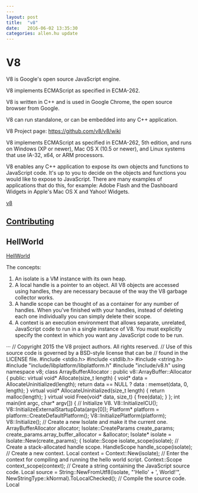 ```yaml
---
---
layout: post
title:  "v8"
date:   2016-06-02 13:35:30
categories: allen.hu update
---
```


#  V8

V8 is Google's open source JavaScript engine.

V8 implements ECMAScript as specified in ECMA-262.

V8 is written in C++ and is used in Google Chrome, the open source browser from Google.

V8 can run standalone, or can be embedded into any C++ application.

V8 Project page: https://github.com/v8/v8/wiki

V8 implements ECMAScript as specified in ECMA-262, 5th edition, and runs on Windows (XP or newer), Mac OS X (10.5 or newer), and Linux systems that use IA-32, x64, or ARM processors.

V8 enables any C++ application to expose its own objects and functions to JavaScript code. It's up to you to decide on the objects and functions you would like to expose to JavaScript. There are many examples of applications that do this, for example: Adobe Flash and the Dashboard Widgets in Apple's Mac OS X and Yahoo! Widgets.



[v8]()



## [Contributing](https://github.com/v8/v8/wiki/Contributing)


## HellWorld

[HellWorld](https://github.com/v8/v8/wiki/Getting%20Started%20with%20Embedding)

The concepts:
1. An isolate is a VM instance with its own heap.
2. A local handle is a pointer to an object. All V8 objects are accessed using handles, they are necessary because of the way the V8 garbage collector works.
3. A handle scope can be thought of as a container for any number of handles. When you've finished with your handles, instead of deleting each one individually you can simply delete their scope.
4. A context is an execution environment that allows separate, unrelated, JavaScript code to run in a single instance of V8. You must explicitly specify the context in which you want any JavaScript code to be run.

···
// Copyright 2015 the V8 project authors. All rights reserved.
// Use of this source code is governed by a BSD-style license that can be
// found in the LICENSE file.
#include <stdio.h>
#include <stdlib.h>
#include <string.h>
#include "include/libplatform/libplatform.h"
#include "include/v8.h"
using namespace v8;
class ArrayBufferAllocator : public v8::ArrayBuffer::Allocator {
 public:
  virtual void* Allocate(size_t length) {
    void* data = AllocateUninitialized(length);
    return data == NULL ? data : memset(data, 0, length);
  }
  virtual void* AllocateUninitialized(size_t length) { return malloc(length); }
  virtual void Free(void* data, size_t) { free(data); }
};
int main(int argc, char* argv[]) {
  // Initialize V8.
  V8::InitializeICU();
  V8::InitializeExternalStartupData(argv[0]);
  Platform* platform = platform::CreateDefaultPlatform();
  V8::InitializePlatform(platform);
  V8::Initialize();
  // Create a new Isolate and make it the current one.
  ArrayBufferAllocator allocator;
  Isolate::CreateParams create_params;
  create_params.array_buffer_allocator = &allocator;
  Isolate* isolate = Isolate::New(create_params);
  {
    Isolate::Scope isolate_scope(isolate);
    // Create a stack-allocated handle scope.
    HandleScope handle_scope(isolate);
    // Create a new context.
    Local<Context> context = Context::New(isolate);
    // Enter the context for compiling and running the hello world script.
    Context::Scope context_scope(context);
    // Create a string containing the JavaScript source code.
    Local<String> source =
        String::NewFromUtf8(isolate, "'Hello' + ', World!'",
                            NewStringType::kNormal).ToLocalChecked();
    // Compile the source code.
    Local<Script> script = Script::Compile(context, source).ToLocalChecked();
    // Run the script to get the result.
    Local<Value> result = script->Run(context).ToLocalChecked();
    // Convert the result to an UTF8 string and print it.
    String::Utf8Value utf8(result);
    printf("%s\n", *utf8);
  }
  // Dispose the isolate and tear down V8.
  isolate->Dispose();
  V8::Dispose();
  V8::ShutdownPlatform();
  delete platform;
  return 0;
}
···


Run the Example


g++ -I. hello_world.cpp -o hello_world -Wl,--start-group out/x64.release/obj.target/{tools/gyp/libv8_{base,libbase,external_snapshot,libplatform},third_party/icu/libicu{uc,i18n,data}}.a -Wl,--end-group -lrt -ldl -pthread -std=c++0x

## Embedder's Guide

[Embedder's Guide](https://github.com/v8/v8/wiki/Embedder's%20Guide)

The V8 API provides functions for compiling and executing scripts, accessing C++ methods and data structures, handling errors, and enabling security checks. Your application can use V8 just like any other C++ library. Your C++ code accesses V8 through the V8 API by including the header include/v8.h.


* g++ -I. hello.cc -o hello_world -Wl,--start-group ../../out/Release/obj.target{/deps/v8/tools/gyp/libv8_{base,libbase,libplatform},/tools/icu/libicu{stubdata,ucx,i18n,data}}.a -Wl,--end-group -lrt -ldl -pthread -std=c++0x

* g++ -I. hello.cc -o hello_world -Wl,--start-group ../../out/Release/lib{openssl,v8_libbase,zlib,icui18n,icudata,cares,v8_libplatform,v8_base,gtest,icutools,http_parser,icustubdata,uv,v8_nosnapshot,v8_snapshot,icuucx}.a -Wl,--end-group -lrt -ldl -pthread -std=c++0x

This document is intended for C++ programmers who want to embed the V8 JavaScript engine within a C++ application. It will help you to make your own application's C++ objects and methods available to JavaScript, and to make JavaScript objects and functions available to your C++ application.

### Handles and Garbage Collection

A handle provides a reference to a JavaScript object's location in the heap. The V8 garbage collector reclaims memory used by objects that can no longer again be accessed. During the garbage collection process the garbage collector often moves objects to different locations in the heap. When the garbage collector moves an object the garbage collector also updates all handles that refer to the object with the object's new location.

There are several types of handles:

* Local handles are held on a stack and are deleted when the appropriate destructor is called. These handles' lifetime is determined by a handle scope, which is often created at the beginning of a function call. When the handle scope is deleted, the garbage collector is free to deallocate those objects previously referenced by handles in the handle scope, provided they are no longer accessible from JavaScript or other handles. This type of handle is used in the example in Getting Started.

Local handles have the class Local<SomeType>.

* Persistent handles provide a reference to a heap-allocated JavaScript Object, just like a local handle. There are two flavors, which differ in the lifetime management of the reference they handle. Use a persistent handle when you need to keep a reference to an object for more than one function call, or when handle lifetimes do not correspond to C++ scopes. Google Chrome, for example, uses persistent handles to refer to Document Object Model (DOM) nodes. A persistent handle can be made weak, using PersistentBase::SetWeak, to trigger a callback from the garbage collector when the only references to an object are from weak persistent handles.

A UniquePersistent<SomeType> handle relies on C++ constructors and destructors to manage the lifetime of the underlying object.
A Persistent<SomeType> can be constructed with its constructor, but must be explicitly cleared with Persistent::Reset.

* There are other types of handles which are rarely used, that we will only briefly mention her

Eternal is a persistent handle for JavaScript objects that are expected to never be deleted. It is cheaper to use because it relieves the garbage collector from determining the liveness of that object.
Both Persistent and UniquePersistent cannot be copied, which makes them unsuitable as values with pre-C++11 standard library containers. PersistentValueMap and PersistentValueVector provide container classes for persistent values, with map and vector-like semantics. C++11 embedders do not require these, since C++11 move semantics solve the underlying problem.

It is important to be aware of one common pitfall with this model: you cannot return a local handle directly from a function that declares a handle scope. If you do the local handle you're trying to return will end up being deleted by the handle scope's destructor immediately before the function returns. The proper way to return a local handle is construct an EscapableHandleScope instead of a HandleScope and to call the Escape method on the handle scope, passing in the handle whose value you want to return. Here's an example of how that works in practice:

```
// This function returns a new array with three elements, x, y, and z.
Local<Array> NewPointArray(int x, int y, int z) {
  v8::Isolate* isolate = v8::Isolate::GetCurrent();

  // We will be creating temporary handles so we use a handle scope.
  EscapableHandleScope handle_scope(isolate);

  // Create a new empty array.
  Local<Array> array = Array::New(isolate, 3);

  // Return an empty result if there was an error creating the array.
  if (array.IsEmpty())
    return Local<Array>();

  // Fill out the values
  array->Set(0, Integer::New(isolate, x));
  array->Set(1, Integer::New(isolate, y));
  array->Set(2, Integer::New(isolate, z));

  // Return the value through Escape.
  return handle_scope.Escape(array);
}

```

### Context

In V8, a context is an execution environment that allows separate, unrelated, JavaScript applications to run in a single instance of V8. You must explicitly specify the context in which you want any JavaScript code to be run.


## V8 public API compatibility

V8 public API (basically the files under include/ directory) may change over time. New types/methods may be added without breaking existing functionality. When we decide that want to drop some existing class/methods, we first mark it with V8_DEPRECATED macro which will cause compile time warnings when the deprecated methods are called by the embedder. We keep deprecated method for one branch and then remove it. E.g. if v8::CpuProfiler::FindCpuProfile was plain non deprecated in 3.17 branch, marked as V8_DEPRECATED in 3.18, it may well be removed in 3.19 branch.

In terms of CPU time and memory, it might seem an expensive operation to create a new execution context given the number of built-in objects that must be built. However, V8's extensive caching ensures that, while the first context you create is somewhat expensive, subsequent contexts are much cheaper. This is because the first context needs to create the built-in objects and parse the built-in JavaScript code while subsequent contexts only have to create the built-in objects for their context. With the V8 snapshot feature (activated with build option snapshot=yes, which is the default) the time spent creating the first context will be highly optimized as a snapshot includes a serialized heap which contains already compiled code for the built-in JavaScript code. Along with garbage collection, V8's extensive caching is also key to V8's performance, for more information see V8 Design Elements.

### Template

A template is a blueprint for JavaScript functions and objects in a context. You can use a template to wrap C++ functions and data structures within JavaScript objects so that they can be manipulated by JavaScript scripts. For example, Google Chrome uses templates to wrap C++ DOM nodes as JavaScript objects and to install functions in the global namespace. You can create a set of templates and then use the same ones for every new context you make. You can have as many templates as you require. However you can only have one instance of any template in any given context.

There are two types of templates:

* Function templates

A function template is the blueprint for a single function. You create a JavaScript instance of the template by calling the template's GetFunction method from within the context in which you wish to instantiate the JavaScript function. You can also associate a C++ callback with a function template which is called when the JavaScript function instance is invoked.

* Object templates

Each function template has an associated object template. This is used to configure objects created with this function as their constructor. You can associate two types of C++ callbacks with object templates:

accessor callbacks are invoked when a specific object property is accessed by a script
interceptor callbacks are invoked when any object property is accessed by a script Accessors and interceptors are discussed later in this document.

```
// Create a template for the global object and set the
// built-in global functions.
Local<ObjectTemplate> global = ObjectTemplate::New(isolate);
global->Set(String::NewFromUtf8(isolate, "log"), FunctionTemplate::New(isolate, LogCallback));

// Each processor gets its own context so different processors
// do not affect each other.
Persistent<Context> context = Context::New(isolate, NULL, global);
```

### Ａccessors

An accessor is a C++ callback that calculates and returns a value when an object property is accessed by a JavaScript script.

* Accessing Static Global Variables

Let's say there are two C++ integer variables, x and y that are to be made available to JavaScript as global variables within a context. To do this, you need to call C++ accessor functions whenever a script reads or writes those variables. These accessor functions convert a C++ integer to a JavaScript integer using Integer::New, and convert a JavaScript integer to a C++ integer using Int32Value. An example is provided below:

```
void XGetter(Local<String> property,
              const PropertyCallbackInfo<Value>& info) {
  info.GetReturnValue().Set(x);
}

void XSetter(Local<String> property, Local<Value> value,
             const PropertyCallbackInfo<Value>& info) {
  x = value->Int32Value();
}

// YGetter/YSetter are so similar they are omitted for brevity

Local<ObjectTemplate> global_templ = ObjectTemplate::New(isolate);
global_templ->SetAccessor(String::NewFromUtf8(isolate, "x"), XGetter, XSetter);
global_templ->SetAccessor(String::NewFromUtf8(isolate, "y"), YGetter, YSetter);
Persistent<Context> context = Context::New(isolate, NULL, global_templ);

```

Note that the object template in the code above is created at the same time as the context. The template could have been created in advance and then used for any number of contexts.

#### Accessing Dynamic Variables

### Interceptors

You can also specify a callback for whenever a script accesses any object property. These are called interceptors. For efficiency, there are two types of interceptors:


## Releease Process


The V8 release process is tightly connected to Chrome's. The V8 team is using all four Chrome release channels to push new versions to the users.

If you want to look up what V8 version is in a Chrome release you can check OmahaProxy. For each Chrome release a separate branch is created in the V8 repository to make the trace-back easier e.g. for Chrome 45.0.2413.0.

[OmahaProx](https://omahaproxy.appspot.com/)

## Security Model

Same origin policy , All three must match for two webpages to be considered to have the same origin.

You can optionally specify a security token with SetSecurityToken when you set up a context. If you do not specify a security token V8 will automatically generate one for the context you are creating.

You can optionally specify a security token with SetSecurityToken when you set up a context. If you do not specify a security token V8 will automatically generate one for the context you are creating.

### Exceptions


V8 will throw an exception if an error occurs - for example, when a script or function attempts to read a property that does not exist, or if a function is called that is not a function.

V8 returns an empty handle if an operation did not succeed. It is therefore important that your code checks a return value is not an empty handle before continuing execution. Check for an empty handle with the Local class's public member function IsEmpty().

You can catch exceptions with TryCatch, for example:

```
TryCatch trycatch(isolate);
Local<Value> v = script->Run();
if (v.IsEmpty()) {
  Local<Value> exception = trycatch.Exception();
  String::Utf8Value exception_str(exception);
  printf("Exception: %s\n", *exception_str);
  // ...
}
```

If the value returned is an empty handle, and you do not have a TryCatch in place, your code must bail out. If you do have a TryCatch the exception is caught and your code is allowed to continue processing.


###  Inheritance

JavaScript is a class-free, object-oriented language, and as such, it uses prototypal inheritance instead of classical inheritance. This can be puzzling to programmers trained in conventional object-oriented languages like C++ and Java.

Class-based object-oriented languages, such as Java and C++, are founded on the concept of two distinct entities: classes and instances. JavaScript is a prototype-based language and so does not make this distinction: it simply has objects. JavaScript does not natively support the declaration of class hierarchies; however, JavaScript's prototype mechanism simplifies the process of adding custom properties and methods to all instances of an object. In JavaScript, you can add custom properties to objects. For example:

```
// Create an object "bicycle"
function bicycle(){
}
// Create an instance of bicycle called roadbike
var roadbike = new bicycle()
// Define a custom property, wheels, on roadbike
roadbike.wheels = 2
```

A custom property added this way only exists for that instance of the object. If we create another instance of bicycle(), called mountainbike for example, mountainbike.wheels would return undefined unless the wheels property is explicitly added.

Sometimes this is exactly what is required, at other times it would be helpful to add the custom property to all instances of an object - all bicycles have wheels after all. This is where the prototype object of JavaScript is very useful. To use the prototype object, reference the keyword prototype on the object before adding the custom property to it as follows:

```
// First, create the "bicycle" object
function bicycle(){
}
// Assign the wheels property to the object's prototype
bicycle.prototype.wheels = 2
```

All instances of bicycle() will now have the wheels property prebuilt into them.

The same approach is used in V8 with templates. Each FunctionTemplate has a PrototypeTemplate method which gives a template for the function's prototype. You can set properties, and associate C++ functions with those properties, on a PrototypeTemplate which will then be present on all instances of the corresponding FunctionTemplate. For example:

```
Local<FunctionTemplate> biketemplate = FunctionTemplate::New(isolate);
biketemplate->PrototypeTemplate().Set(
    String::NewFromUtf8(isolate, "wheels"),
    FunctionTemplate::New(isolate, MyWheelsMethodCallback)->GetFunction();
)
```

This causes all instances of biketemplate to have a wheels method in their prototype chain which, when called, causes the C++ function MyWheelsMethodCallback to be called.

V8's FunctionTemplate class provides the public member function Inherit() which you can call when you want a function template to inherit from another function template, as follows:

```
void Inherit(Local<FunctionTemplate> parent);
```

## Design Elements

There are three key areas to V8's performance:

1. Fast Property Access
2. Dynamic Machine Code Generation
3. Efficient Garbage Collection

###  Fast Property Access

JavaScript is a dynamic programming language: properties can be added to, and deleted from, objects on the fly. This means an object's properties are likely to change. Most JavaScript engines use a dictionary-like data structure as storage for object properties - each property access requires a dynamic lookup to resolve the property's location in memory. This approach makes accessing properties in JavaScript typically much slower than accessing instance variables in programming languages like Java and Smalltalk. In these languages, instance variables are located at fixed offsets determined by the compiler due to the fixed object layout defined by the object's class. Access is simply a matter of a memory load or store, often requiring only a single instruction.

To reduce the time required to access JavaScript properties, V8 does not use dynamic lookup to access properties. Instead, V8 dynamically creates hidden classes behind the scenes. This basic idea is not new - the prototype-based programming language Self used maps to do something similar. (See for example, An Efficient Implementation of Self, a Dynamically-Typed Object-Oriented Language Based on Prototypes). In V8, an object changes its hidden class when a new property is added.


Even though JavaScript is more dynamic than most object oriented languages, the runtime behavior of most JavaScript programs results in a high degree of structure-sharing using the above approach. There are two advantages to using hidden classes: property access does not require a dictionary lookup, and they enable V8 to use the classic class-based optimization, inline caching. For more on inline caching see Efficient Implementation of the Smalltalk-80 System

### Dynamic Machine Code Generation

V8 compiles JavaScript source code directly into machine code when it is first executed. There are no intermediate byte codes, no interpreter. Property access is handled by inline cache code that may be patched with other machine instructions as V8 executes.

During initial execution of the code for accessing a property of a given object, V8 determines the object's current hidden class. V8 optimizes property access by predicting that this class will also be used for all future objects accessed in the same section of code and uses the information in the class to patch the inline cache code to use the hidden class. If V8 has predicted correctly the property's value is assigned (or fetched) in a single operation. If the prediction is incorrect, V8 patches the code to remove the optimisation.

If the object's hidden class does not match the cached hidden class, execution jumps to the V8 runtime system that handles inline cache misses and patches the inline cache code. If there is a match, which is the common case, the value of the x property is simply retrieved.

When there are many objects with the same hidden class the same benefits are obtained as for most static languages. The combination of using hidden classes to access properties with inline caching and machine code generation optimises for cases where the same type of object is frequently created and accessed in a similar way. This greatly improves the speed at which most JavaScript code can be executed.

Hidden Class was cached,

### Efficient Garbage Collection

V8 reclaims memory used by objects that are no longer required in a process known as garbage collection. To ensure fast object allocation, short garbage collection pauses, and no memory fragmentation V8 employs a stop-the-world, generational, accurate, garbage collector. This means that V8:

stops program execution when performing a garbage collection cycle.
processes only part of the object heap in most garbage collection cycles. This minimizes the impact of stopping the application.
always knows exactly where all objects and pointers are in memory. This avoids falsely identifying objects as pointers which can result in memory leaks.
In V8, the object heap is segmented into two parts: new space where objects are created, and old space to which objects surviving a garbage collection cycle are promoted. If an object is moved in a garbage collection cycle, V8 updates all pointers to the object.

## D8 on Android

[D8 on Android](https://github.com/v8/v8/wiki/D8%20on%20Android)

## Contributing

### Code of conduct

### Committer's responsibility

### Testing

V8 includes a test framework that allows you to test the engine. The framework lets you run both our own test suites that are included with the source code and others, currently only the Mozilla tests.

Running the V8 tests

Before you run the tests, you will have to build V8 with GYP using the instructions here

You can append .check to any build target to have tests run for it, e.g.

make ia32.release.check
make ia32.check
make release.check
make check # builds and tests everything (no dot before "check"!)
Before submitting patches, you should always run the quickcheck target, which builds a fast debug build and runs only the most relevant tests:

make quickcheck
You can also run tests manually:

tools/run-tests.py --arch-and-mode=ia32.release [--outdir=foo]
Or you can run individual tests:

tools/run-tests.py --arch=ia32 cctest/test-heap/SymbolTable mjsunit/delete-in-eval
Run the script with --help to find out about its other options, --outdir defaults to out. Also note that using the cctest binary to run multiple tests in one process is not supported.

Running the Mozilla and Test262 tests

The V8 test framework comes with support for running the Mozilla as well as the Test262 test suite. To download the test suites and then run them for the first time, do the following:

tools/run-tests.py --download-data mozilla
tools/run-tests.py --download-data test262
To run the tests subsequently, you may omit the flag that downloads the test suite:

tools/run-tests.py mozilla
tools/run-tests.py test262
Note that V8 fails a number of Mozilla tests because they require Firefox-specific extensions.

Running the WebKit tests

Sometimes all of the above tests pass but WebKit build bots fail. To make sure WebKit tests pass run:

tools/run-tests.py --progress=verbose --outdir=out --arch=ia32 --mode=release webkit --timeout=200
Replace --arch and other parameters with values that match your build options.

### Release Process

 [v8.git](https://chromium.googlesource.com/v8/v8.git/+/roll)

### Merging & Patching

### How to get an issue triaged

### Cpp Style guilde

[Coding Style](https://www.chromium.org/developers/coding-style)
[Google C++ Style Guide](https://google.github.io/styleguide/cppguide.html)

### Handling of Ports

### Debugging Protocol

### Stack Trace API

Basic stack traces, By default , almost all errors thrown by V8 have a `stack` property that holds the topmost 10 stack frames.

```
Error.stackTraceLimit = 0
```
Setting it to 0 will disable stack trace collection.

Stack trace collection for custom exceptions

```
Error.captureStackTrace(error, constructorOpt)
Error.prepareStackTrace(error, structuredStackTrace)

```

### ARM Debugging

### GDB JIT Interface

### V8 Profiler


[V8 Profiler](https://github.com/v8/v8/wiki/V8%20Profiler)
V8 has built-in sample based profiling. Profiling is turned off by default, but can be enabled via the --prof command line option. The sampler records stacks of both JavaScript and C/C++ code.

* Snapshot-based VM build and builtins reporting

When a snapshot-based VM build is being used, code objects from a snapshot that don't correspond to functions are reported with generic names like "A builtin from the snapshot", because their real names are not stored in the snapshot. To see the names the following steps must be taken:

--log-snapshot-positions flag must be passed to VM (along with --prof); this way, for deserialized objects the (memory address, snapshot offset) pairs are being emitted into profiler log;

--snapshot-log=<log file from mksnapshot> flag must be passed to the tick processor script; a log file from the mksnapshot program (a snapshot log) contains address-offset pairs for serialized objects, and their names; using the snapshot log, names can be mapped onto deserialized objects during profiler log processing; the snapshot log file is called snapshot.log and resides alongside with V8's compiled files.

An example of usage:

```
out/ia32.release/d8 --prof --log-snapshot-positions script.js
tools/linux-tick-processor --snapshot-log=out/ia32.release/obj.target/v8_snapshot/geni/snapshot.log v8.log
```

* Programmatic Control of Profilling

If you would like to control in your application when profile samples are collected, you can do so.

First you'll probably want to use the --noprof-auto command line switch which prevents the profiler from automatically starting to record profile ticks.

Profile ticks will not be recorded until your application specifically invokes these APIs:

```
V8::ResumeProfiler() - start/resume collection of data
V8::PauseProfiler() - pause collection of data
```

* Timeline plot

To create a timeline plot, run V8 as described above, with the option --log-timer-events additional to --prof:

### Using V8's Internal Profiler

### Profiling Chromium with v8

### Embedder's Guide

### Runtime functions

Much of the JavaScript library is implemented in JavaScript code itself, using a minimal set of C++ runtime functions callable from JavaScript. Some of these are called using names that start with %, and using the flag "--allow-natives-syntax". Others are only called by code generated by the code generators, and are not visible in JS, even using the % syntax.

### i18n support

ECMAScript 402
V8 optionally implements the ECMAScript 402 API. The API is enabled by default, but can be turned off at compile time.

Prerequisites

The i18n implementation adds a dependency on ICU. If you run

make dependencies
a suitable version of ICU is checked out into third_party/icu.

Alternative ICU checkout

You can check out the ICU sources at a different location and define the gyp variable icu_gyp_path to point at the icu.gyp file.

System ICU

Last but not least, you can compile V8 against a version of ICU installed in your system. To do so, specify the gyp variable use_system_icu=1. If you also have want_separate_host_toolset enabled, the bundled ICU will still be compiled to generate the V8 snapshot. The system ICU will only be used for the target architecture.

Embedding V8

If you embed V8 in your application, but your application itself doesn't use ICU, you will need to initialize ICU before calling into V8 by executing:

v8::V8::InitializeICU();
It is safe to invoke this method if ICU was not compiled in, then it does nothing.

Compiling without i18n support

To build V8 without i18n support use

make i18nsupport=off native

### Strong Mode  & SoundScript

Typescript

[Typescript](http://www.typescriptlang.org/)

### Interpreter

[Interpreter](https://docs.google.com/document/d/11T2CRex9hXxoJwbYqVQ32yIPMh0uouUZLdyrtmMoL44/edit?ts=56f27d9d&pref=2&pli=1#heading=h.eu9pshacclpj)

### TurbonFan

[TurbonFan](https://github.com/v8/v8/wiki/TurboFan)


## V8 API Changes

[V8 API Changes](https://docs.google.com/document/d/1g8JFi8T_oAE_7uAri7Njtig7fKaPDfotU6huOa1alds/edit?pref=2&pli=1)

## Building with Gyp

[Building with Gyp](https://github.com/v8/v8/wiki/Building%20with%20Gyp)

Build issues? File a bug at [issues](code.google.com/p/v8/issues) or ask for help on v8-users@googlegroups.com


GCC + make

Requires GNU make 3.81 or later. Should work with any GCC >= 4.8 or any recent clang (3.5 highly recommended).

The top-level Makefile defines a number of targets for each target architecture (ia32, x64, arm, arm64) and mode (debug, optdebug, or release). So your basic command for building is:

make ia32.release

Optional parameters:
-j:    distcc   -j100
OUTDIR=foo defautl to ./out/.
library=shared or component=shared_library   libv8.so
some_version=1.2.3,  libv8.so.1.2.3
console=readline
snapshot=off
gdbjit=on
liveobjectlist=on enables the Live Object List feature.
debuggersupport=off disables the javascript debugger.
werror=no


## Install depot_tools

$ git clone https://chromium.googlesource.com/chromium/tools/depot_tools.git

Add depot_tools to your PATH:
$ export PATH=`pwd`/depot_tools:"$PATH"

* Fetching all branches


For fetching all branches, add the following into your remote configuration in .git/config:

    fetch = +refs/branch-heads/*:refs/remotes/branch-heads/*
    fetch = +refs/tags/*:refs/tags/*

    ## 手工发消息就好了。
    https://www.npmjs.com/package/v8-profiler



Node.js & APM
Node.js 内存管理
Node.js 内存泄漏
1. Well, V8 JS does not have memory leaks, only forgetten variables.
2. 堆上泄漏
   1.全局变量
   2.闭包
   3.定时器


内存泄漏排查
1. memwatch
2. v8-profiler（实时headdump） & node-inspector(可视调试)
3. node-headdump
    kill -USR2 your_node_pid
    内部定时任务
    通过devTools查看堆快照

4. alinode
安装alinode运行时
生产环境
不需要修改用户代码
深度监控
发现问题，直接做headdump
cpu-profiling
1. alinode支持在线cpu-profiling
2. 生产环境做3分钟profiling
 https://alinode/com/blog/18(v8 profiler 揭秘)


--profilder参数 -d8 对应的版本，

小结
memwatch/v8-profiler+node-inspector/headdump
1. 使用复杂
2. 不适合放到生产环境
3. 需要另外的工具监控
4. 堆分析依赖devTools, 不容易定位问题

alinode
1.部署简单
2.无需用户代码变更/监控不影响性能
3.生产环境调查问题的必要性
   1.
   当状态 Buffer 写到，另一个线程写Buffer
   死循环，正则表达式好几天，java里有 一个线程可以观察正则的执行
4.迅速定位问题
5.专家支持
6. 专业的人做专业的事情，总结各个用户遇到的问题


APM 的覆盖范围包括五个层次的实现：终端用户体验，应用架构映射，应用事务分析，深度应用诊断，和数据分析
Application Performance Management & Monitor.

Node.js堆构成
新生带New Space(from),新生带New Space(to)
老生带Olde Space
Cell区
Map区
code区
大对象区Large Object Space


